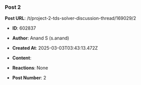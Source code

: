 ### Post 2
**Post URL**: /t/project-2-tds-solver-discussion-thread/169029/2
- **ID**: 602837
- **Author**: Anand S (s.anand)
- **Created At**: 2025-03-03T03:43:13.472Z
- **Content**:  
  
- **Reactions**: None
- **Post Number**: 2

